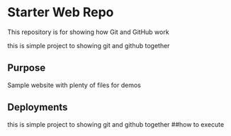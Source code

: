 # Starter Web Repo

This repository is for showing how Git and GitHub work

this is simple project to showing git and github together 
## Purpose

Sample website with plenty of files for demos

## Deployments 
this is simple project to showing git and github together 
##how to execute